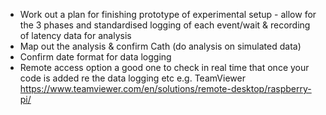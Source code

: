 - Work out a plan for finishing prototype of experimental setup - allow for the 3 phases and standardised logging of each event/wait & recording of latency data for analysis
- Map out the analysis & confirm Cath (do analysis on simulated data)
- Confirm date format for data logging
- Remote access option a good one to check in real time that once your code is added re the data logging etc e.g. TeamViewer https://www.teamviewer.com/en/solutions/remote-desktop/raspberry-pi/
